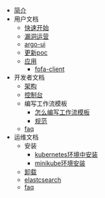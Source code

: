 * [简介](README)
* 用户文档
  * [快速开始](user/quickstart)
  * [漏洞运营](user/vuln)
  * [argo-ui](user/argo-ui)
  * [更新poc](user/nuclei/update-poc)
  * [应用](user/app/README)
    * [fofa-client](user/app/asset-fofa)
* 开发者文档
  * [架构](developer/架构)
  * [控制台](developer/console)
  * 编写工作流模板
    * [怎么编写工作流模板](developer/workflow-template/how-to-write)
    * [规范](developer/workflow-template/spec)
  * [faq](developer/faq)
* 运维文档
  * 安装
    * [kubernetes环境中安装](ops/k8s)
    * [minikube环境安装](ops/minikube)
  * [卸载](ops/uninstall)
  * [elastcsearch](ops/elasticsearch)
  * [faq](ops/faq)
